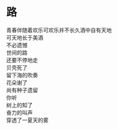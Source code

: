 # 路

青春伴随着欢乐可欢乐并不长久酒中自有天地<br>
可天地长于美酒<br>
不必遗憾<br>
世间的路<br>
还要不停地走<br>
贝壳死了<br>
留下海的吹奏<br>
花朵谢了<br>
尚有种子遗留<br>
你听<br>
树上的知了<br>
奋力的叫声<br>
穿透了一夏天的雾<br>
